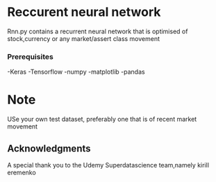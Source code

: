 # Reccurent neural network

Rnn.py contains a recurrent neural network that is optimised of stock,currency
or any market/assert class movement

### Prerequisites

-Keras
-Tensorflow
-numpy
-matplotlib
-pandas

# Note

USe your own test dataset, preferably one that is of recent market movement

## Acknowledgments

A special thank you to the Udemy Superdatascience team,namely kirill eremenko
